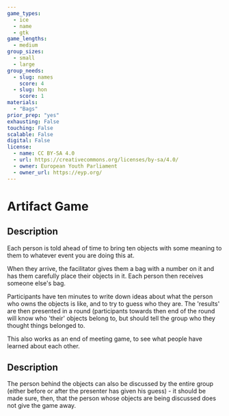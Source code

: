```yaml
---
game_types:
  - ice
  - name
  - gtk
game_lengths:
  - medium
group_sizes:
  - small
  - large
group_needs:
  - slug: names
    score: 4
  - slug: hon
    score: 1
materials:
  - "Bags"
prior_prep: "yes"
exhausting: False
touching: False
scalable: False
digital: False
license:
  - name: CC BY-SA 4.0
  - url: https://creativecommons.org/licenses/by-sa/4.0/
  - owner: European Youth Parliament
  - owner_url: https://eyp.org/
---
```

# Artifact Game

## Description
Each person is told ahead of time to bring ten objects with some meaning to them to whatever event you are doing this at. 

When they arrive, the facilitator gives them a bag with a number on it and has them carefully place their objects in it. Each person then receives someone else's bag. 

Participants have ten minutes to write down ideas about what the person who owns the objects is like, and to try to guess who they are. The 'results' are then presented in a round (participants towards then end of the round will know who 'their' objects belong to, but should tell the group who they thought things belonged to.

This also works as an end of meeting game, to see what people have learned about each other.

## Description
The person behind the objects can also be discussed by the entire group (either before or after the presenter has given his guess) - it should be made sure, then, that the person whose objects are being discussed does not give the game away.
